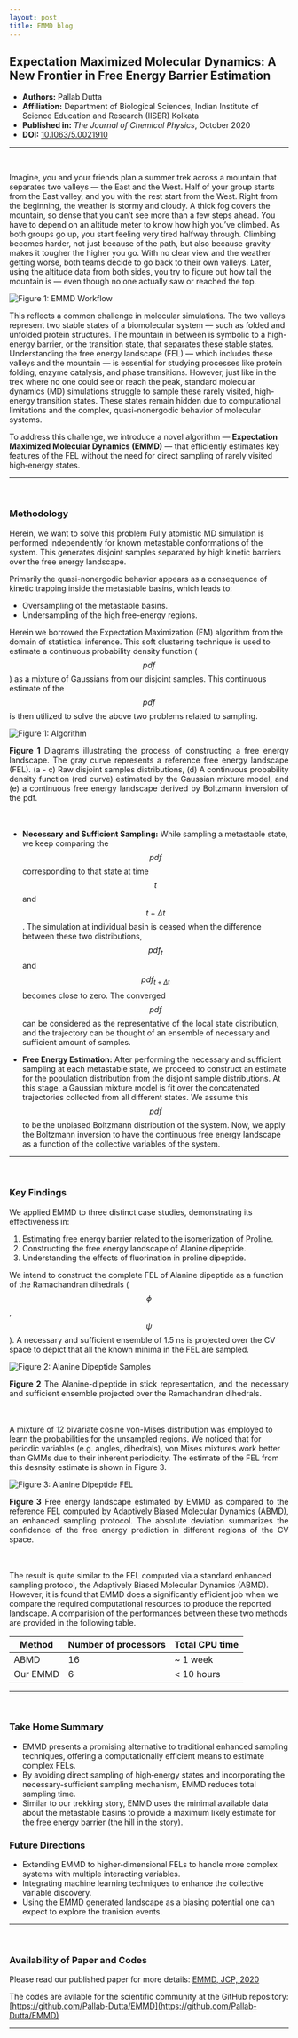 ```yaml
---
layout: post
title: EMMD blog
---
```


## Expectation Maximized Molecular Dynamics: A New Frontier in Free Energy Barrier Estimation

- **Authors:** Pallab Dutta
- **Affiliation:** Department of Biological Sciences, Indian Institute of Science Education and Research (IISER) Kolkata
- **Published in:** *The Journal of Chemical Physics*, October 2020
- **DOI:** [10.1063/5.0021910](https://doi.org/10.1063/5.0021910)

---

<br>

Imagine, you and your friends plan a summer trek across a mountain that separates two valleys — the East and the West. Half of your group starts from the East valley, and you with the rest start from the West. Right from the beginning, the weather is stormy and cloudy. A thick fog covers the mountain, so dense that you can’t see more than a few steps ahead. You have to depend on an altitude meter to know how high you’ve climbed. As both groups go up, you start feeling very tired halfway through. Climbing becomes harder, not just because of the path, but also because gravity makes it tougher the higher you go. With no clear view and the weather getting worse, both teams decide to go back to their own valleys. Later, using the altitude data from both sides, you try to figure out how tall the mountain is — even though no one actually saw or reached the top.

![Figure 1: EMMD Workflow](Storyline.png)

This reflects a common challenge in molecular simulations. The two valleys represent two stable states of a biomolecular system — such as folded and unfolded protein structures. The mountain in between is symbolic to a high-energy barrier, or the transition state, that separates these stable states. Understanding the free energy landscape (FEL) — which includes these valleys and the mountain — is essential for studying processes like protein folding, enzyme catalysis, and phase transitions. However, just like in the trek where no one could see or reach the peak, standard molecular dynamics (MD) simulations struggle to sample these rarely visited, high-energy transition states. These states remain hidden due to computational limitations and the complex, quasi-nonergodic behavior of molecular systems.

To address this challenge, we introduce a novel algorithm — **Expectation Maximized Molecular Dynamics (EMMD)** — that efficiently estimates key features of the FEL without the need for direct sampling of rarely visited high‑energy states.

---

<br>

### Methodology

Herein, we want to solve this problem 
Fully atomistic MD simulation is performed independently for known metastable conformations of the system. This generates disjoint samples separated by high kinetic barriers over the free energy landscape. 

Primarily the quasi-nonergodic behavior appears as a consequence of kinetic trapping inside the metastable basins, which leads to:
- Oversampling of the metastable basins.
- Undersampling of the high free-energy regions. 

Herein we borrowed the Expectation Maximization (EM) algorithm from the domain of statistical inference. This soft clustering technique is used to estimate a continuous probability density function ( $$pdf$$ ) as a mixture of Gaussians from our disjoint samples. This continuous estimate of the $$pdf$$ is then utilized to solve the above two problems related to sampling.

![Figure 1: Algorithm](Algorithm.png)
<div style="text-align: justify;">
<b>Figure 1</b> Diagrams illustrating the process of constructing a free energy landscape. The gray curve represents a reference free energy landscape (FEL). (a - c) Raw disjoint samples distributions, (d) A continuous probability density function (red curve) estimated by the Gaussian mixture model, and (e) a continuous free energy landscape derived by Boltzmann inversion of the pdf.
</div>

<br>
<br>

* **Necessary and Sufficient Sampling:** 
While sampling a metastable state, we keep comparing the $$pdf$$  corresponding to that state at time $$t$$ and $$t+\Delta t$$. The simulation at individual basin is ceased when the difference between these two distributions, $$pdf_{t}$$ and $$pdf_{t+\Delta t}$$ becomes close to zero. The converged $$pdf$$ can be considered as the representative of the local state distribution, and the trajectory can be thought of an ensemble of necessary and sufficient amount of samples. 

* **Free Energy Estimation:** After performing the necessary and sufficient sampling at each metastable state, we proceed to construct an estimate for the population distribution from the disjoint sample distributions. At this stage, a Gaussian mixture model is fit over the concatenated trajectories collected from all different states. We assume this $$pdf$$ to be the unbiased Boltzmann distribution of the system. Now, we apply the Boltzmann inversion to have the continuous free energy landscape as a function of the collective variables of the system. 

---

<br>

### Key Findings

We applied EMMD to three distinct case studies, demonstrating its effectiveness in:

1. Estimating free energy barrier related to the isomerization of Proline. 
2. Constructing the free energy landscape of Alanine dipeptide.
3. Understanding the effects of fluorination in proline dipeptide.

We intend to construct the complete FEL of Alanine dipeptide as a function of the Ramachandran dihedrals ($$\phi$$, $$\psi$$). A necessary and sufficient ensemble of 1.5 ns is projected over the CV space to depict that all the known minima in the FEL are sampled. 

![Figure 2: Alanine Dipeptide Samples](AlaDyPep_Samples.png)
<div style="text-align: justify;">
<b>Figure 2</b> The Alanine-dipeptide in stick representation, and the necessary and sufficient ensemble projected over the Ramachandran dihedrals. 
</div>

<br>
<br>

A mixture of 12 bivariate cosine von-Mises distribution was employed to learn the probabilities for the unsampled regions. We noticed that for periodic variables (e.g. angles, dihedrals), von Mises mixtures work better than GMMs due to their inherent periodicity. The estimate of the FEL from this desnsity estimate is shown in Figure 3.

![Figure 3: Alanine Dipeptide FEL](AlaDyPep_FEL.png)
<div style="text-align: justify;">
<b>Figure 3</b> Free energy landscape estimated by EMMD as compared to the reference FEL computed by Adaptively Biased Molecular Dynamics (ABMD), an enhanced sampling protocol. The absolute deviation summarizes the confidence of the free energy prediction in different regions of the CV space.
</div>

<br>
<br>

The result is quite similar to the FEL computed via a standard enhanced sampling protocol, the Adaptively Biased Molecular Dynamics (ABMD). However, it is found that EMMD does a significantly efficient job when we compare the required computational resources to produce the reported landscape. A comparision of the performances between these two methods are provided in the following table.

|   Method   | Number of processors | Total CPU time |
|------------|----------------------|----------------|
|    ABMD    |          16          |  ~ 1 week      |
|  Our EMMD  |           6          |  < 10 hours    |


---

<br>

### Take Home Summary

* EMMD presents a promising alternative to traditional enhanced sampling techniques, offering a computationally efficient means to estimate complex FELs. 
* By avoiding direct sampling of high‑energy states and incorporating the necessary-sufficient sampling mechanism, EMMD reduces total sampling time.
* Similar to our trekking story, EMMD uses the minimal available data about the metastable basins to provide a maximum likely estimate for the free energy barrier (the hill in the story).

### Future Directions

* Extending EMMD to higher‑dimensional FELs to handle more complex systems with multiple interacting variables.
* Integrating machine learning techniques to enhance the collective variable discovery.
* Using the EMMD generated landscape as a biasing potential one can expect to explore the tranision events.

---

<br>

### Availability of Paper and Codes

Please read our published paper for more details:
[EMMD, JCP, 2020](https://doi.org/10.1063/5.0021910)

The codes are avilable for the scientific community at the GitHub repository: [https://github.com/Pallab-Dutta/EMMD](https://github.com/Pallab-Dutta/EMMD)

---

<style>
  .site-footer {
    display: none;
  }
</style>
